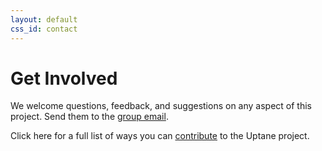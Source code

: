 ```yaml
---
layout: default
css_id: contact
---
```


# Get Involved

We welcome questions, feedback, and suggestions on any aspect of this project. Send them to the [group email](uptane@googlegroups.com).

Click here for a full list of ways you can [contribute](https://github.com/uptane/uptane-standard/blob/master/CONTRIBUTING.md) to the Uptane project.
